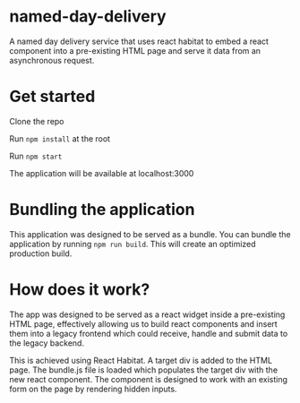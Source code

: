 # named-day-delivery
A named day delivery service that uses react habitat to embed a react component into a pre-existing HTML page and serve it data from an asynchronous request.

# Get started
Clone the repo

Run ``` npm install ``` at the root

Run ``` npm start ```

The application will be available at localhost:3000

# Bundling the application

This application was designed to be served as a bundle. You can bundle the application by running ``` npm run build ```. This will create an optimized production build.

# How does it work?

The app was designed to be served as a react widget inside a pre-existing HTML page, effectively allowing us to build react components and insert them into a legacy frontend which could receive, handle and submit data to the legacy backend.

This is achieved using React Habitat. A target div is added to the HTML page. The bundle.js file is loaded which populates the target div with the new react component. The component is designed to work with an existing form on the page by rendering hidden inputs.

